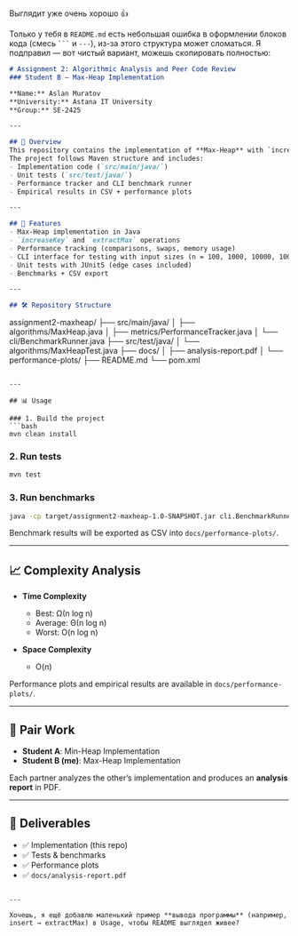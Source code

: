 Выглядит уже очень хорошо 👍

Только у тебя в `README.md` есть небольшая ошибка в оформлении блоков кода (смесь ` ``` ` и `---`), из-за этого структура может сломаться. Я подправил — вот чистый вариант, можешь скопировать полностью:

```markdown
# Assignment 2: Algorithmic Analysis and Peer Code Review  
### Student B – Max-Heap Implementation  

**Name:** Aslan Muratov  
**University:** Astana IT University  
**Group:** SE-2425  

---

## 📖 Overview  
This repository contains the implementation of **Max-Heap** with `increaseKey` and `extractMax` operations, as part of **Assignment 2**.  
The project follows Maven structure and includes:  
- Implementation code (`src/main/java/`)  
- Unit tests (`src/test/java/`)  
- Performance tracker and CLI benchmark runner  
- Empirical results in CSV + performance plots  

---

## 🚀 Features  
- Max-Heap implementation in Java  
- `increaseKey` and `extractMax` operations  
- Performance tracking (comparisons, swaps, memory usage)  
- CLI interface for testing with input sizes (n = 100, 1000, 10000, 100000)  
- Unit tests with JUnit5 (edge cases included)  
- Benchmarks + CSV export  

---

## 🛠️ Repository Structure  

```

assignment2-maxheap/
├── src/main/java/
│   ├── algorithms/MaxHeap.java
│   ├── metrics/PerformanceTracker.java
│   └── cli/BenchmarkRunner.java
├── src/test/java/
│   └── algorithms/MaxHeapTest.java
├── docs/
│   ├── analysis-report.pdf
│   └── performance-plots/
├── README.md
└── pom.xml

````

---

## 📊 Usage  

### 1. Build the project  
```bash
mvn clean install
````

### 2. Run tests

```bash
mvn test
```

### 3. Run benchmarks

```bash
java -cp target/assignment2-maxheap-1.0-SNAPSHOT.jar cli.BenchmarkRunner
```

Benchmark results will be exported as CSV into `docs/performance-plots/`.

---

## 📈 Complexity Analysis

* **Time Complexity**

  * Best: Ω(n log n)
  * Average: Θ(n log n)
  * Worst: O(n log n)

* **Space Complexity**

  * O(n)

Performance plots and empirical results are available in `docs/performance-plots/`.

---

## 👥 Pair Work

* **Student A**: Min-Heap Implementation
* **Student B (me)**: Max-Heap Implementation

Each partner analyzes the other’s implementation and produces an **analysis report** in PDF.

---

## 📑 Deliverables

* ✅ Implementation (this repo)
* ✅ Tests & benchmarks
* ✅ Performance plots
* ✅ `docs/analysis-report.pdf`

```

---

Хочешь, я ещё добавлю маленький пример **вывода программы** (например, insert → extractMax) в Usage, чтобы README выглядел живее?
```
